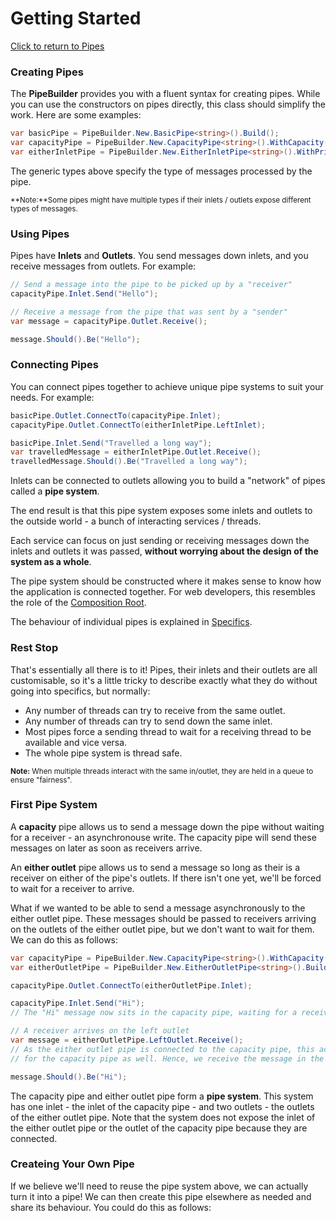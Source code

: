Getting Started
=================
[Click to return to Pipes](README.md)
### Creating Pipes
The **PipeBuilder** provides you with a fluent syntax for creating pipes. While you can use the constructors on pipes directly,
this class should simplify the work. Here are some examples:

```c#
var basicPipe = PipeBuilder.New.BasicPipe<string>().Build();
var capacityPipe = PipeBuilder.New.CapacityPipe<string>().WithCapacity(100).Build();
var eitherInletPipe = PipeBuilder.New.EitherInletPipe<string>().WithPrioritisingTieBreaker(Priority.Right).Build();
```

The generic types above specify the type of messages processed by the pipe.

<sup>**Note:**Some pipes might have multiple types if their inlets / outlets expose different types of messages.</sup>

### Using Pipes
Pipes have **Inlets** and **Outlets**. You send messages down inlets, and you receive messages from outlets. For example:

```c#
// Send a message into the pipe to be picked up by a "receiver"
capacityPipe.Inlet.Send("Hello");

// Receive a message from the pipe that was sent by a "sender"
var message = capacityPipe.Outlet.Receive();

message.Should().Be("Hello");
```

### Connecting Pipes
You can connect pipes together to achieve unique pipe systems to suit your needs. For example:
```c#
basicPipe.Outlet.ConnectTo(capacityPipe.Inlet);
capacityPipe.Outlet.ConnectTo(eitherInletPipe.LeftInlet);

basicPipe.Inlet.Send("Travelled a long way");
var travelledMessage = eitherInletPipe.Outlet.Receive();
travelledMessage.Should().Be("Travelled a long way");
```
Inlets can be connected to outlets allowing you to build a "network" of pipes called a **pipe system**.

The end result is that this pipe system exposes some inlets and outlets to the outside world - a bunch of interacting services / threads.

Each service can focus on just sending or receiving messages down the inlets and outlets it was passed, **without worrying about the design of the system as a whole**.

The pipe system should be constructed where it makes sense to know how the application is connected together. For web developers, this resembles the role of the [Composition Root](http://blog.ploeh.dk/2011/07/28/CompositionRoot/).

The behaviour of individual pipes is explained in [Specifics](Specifics.md).

### Rest Stop
That's essentially all there is to it! Pipes, their inlets and their outlets are all customisable, so it's a little tricky to describe exactly what they do without going into specifics, but normally:
* Any number of threads can try to receive from the same outlet.
* Any number of threads can try to send down the same inlet.
* Most pipes force a sending thread to wait for a receiving thread to be available and vice versa.
* The whole pipe system is thread safe.

<sup>**Note:** When multiple threads interact with the same in/outlet, they are held in a queue to ensure "fairness".</sup>

### First Pipe System
A **capacity** pipe allows us to send a message down the pipe without waiting for a receiver - an asynchronouse write. The capacity pipe will send these messages on later as soon as receivers arrive.

An **either outlet** pipe allows us to send a message so long as their is a receiver on either of the pipe's outlets. If there isn't one yet, we'll be forced to wait for a receiver to arrive.

What if we wanted to be able to send a message asynchronously to the either outlet pipe. These messages should be passed to receivers arriving on the outlets of the either outlet pipe, but we don't want to wait for them. We can do this as follows:

```c#
var capacityPipe = PipeBuilder.New.CapacityPipe<string>().WithCapacity(int.MaxValue).Build();
var eitherOutletPipe = PipeBuilder.New.EitherOutletPipe<string>().Build();

capacityPipe.Outlet.ConnectTo(eitherOutletPipe.Inlet);

capacityPipe.Inlet.Send("Hi");
// The "Hi" message now sits in the capacity pipe, waiting for a receiver to appear.

// A receiver arrives on the left outlet
var message = eitherOutletPipe.LeftOutlet.Receive();
// As the either outlet pipe is connected to the capacity pipe, this acts as a receiver
// for the capacity pipe as well. Hence, we receive the message in the capacity pipe!

message.Should().Be("Hi");
```

The capacity pipe and either outlet pipe form a **pipe system**. This system has one inlet - the inlet of the capacity pipe - and two outlets - the outlets of the either outlet pipe. Note that the system does not expose the inlet of the either outlet pipe or the outlet of the capacity pipe because they are connected.

### Createing Your Own Pipe

If we believe we'll need to reuse the pipe system above, we can actually turn it into a pipe! We can then create this pipe elsewhere as needed and share its behaviour. You could do this as follows:

